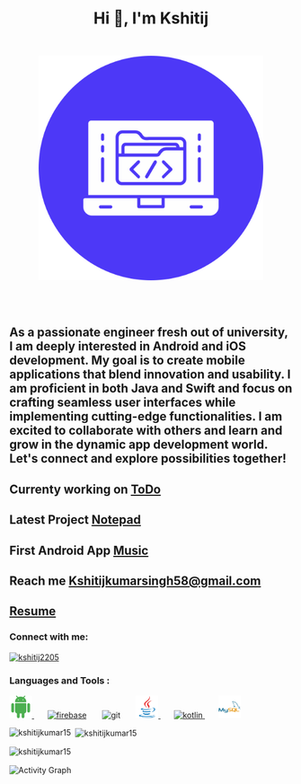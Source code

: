 <div align="center">
  <h1 align="center">Hi 👋, I'm Kshitij</h1><br>

<img src="https://github.com/Kshitijkumar15/kshitijkumar15/blob/Beginning/software-development.png" alt="kshitij2205" height="400" width="400" /></a>
</div>
<br>
<br>
<h2>As a passionate engineer fresh out of university, I am deeply interested in Android and iOS development. My goal is to create mobile applications that blend innovation and usability. I am proficient in both Java and Swift and focus on crafting seamless user interfaces while implementing cutting-edge functionalities. I am excited to collaborate with others and learn and grow in the dynamic app development world. Let's connect and explore possibilities together! </h2>

## Currenty working on [ToDo](https://github.com/Kshitijkumar15/iosToDo)

## Latest Project [Notepad](https://github.com/Kshitijkumar15/Notepad)

## First Android App [Music](https://github.com/Kshitijkumar15/Music)

## Reach me **Kshitijkumarsingh58@gmail.com**

## [Resume](https://drive.google.com/file/d/1kqIb3hJHQjpzSSOgyoPLDymoL8Umqh5S/view?usp=sharing) 

<h3 align="left">Connect with me:</h3>
<p align="left">
<a href="https://linkedin.com/in/kshitij2205" target="blank"><img align="center" src="https://raw.githubusercontent.com/rahuldkjain/github-profile-readme-generator/master/src/images/icons/Social/linked-in-alt.svg" alt="kshitij2205" height="30" width="40" /></a>
</p>

<h3 align="left">Languages and Tools :</h3>
<p align="left"> <a href="https://developer.android.com" target="_blank" rel="noreferrer"> <img src="https://github.com/Kshitijkumar15/kshitijkumar15/blob/Beginning/android.png" alt="android" width="40" height="40"/> </a> &nbsp &nbsp &nbsp <a href="https://firebase.google.com/" target="_blank" rel="noreferrer"> <img src="https://www.vectorlogo.zone/logos/firebase/firebase-icon.svg" alt="firebase" width="40" height="40"/></a> &nbsp &nbsp &nbsp <img src="https://www.vectorlogo.zone/logos/git-scm/git-scm-icon.svg" alt="git" width="40" height="40"/> </a> &nbsp &nbsp &nbsp <a href="https://www.java.com" target="_blank" rel="noreferrer"> <img src="https://raw.githubusercontent.com/devicons/devicon/master/icons/java/java-original.svg" alt="java" width="40" height="40"/> </a>&nbsp &nbsp &nbsp <a href="https://kotlinlang.org" target="_blank" rel="noreferrer"> <img src="https://www.vectorlogo.zone/logos/kotlinlang/kotlinlang-icon.svg" alt="kotlin" width="40" height="40"/> </a> &nbsp &nbsp &nbsp <a href="https://www.mysql.com/" target="_blank" rel="noreferrer"> <img src="https://raw.githubusercontent.com/devicons/devicon/master/icons/mysql/mysql-original-wordmark.svg" alt="mysql" width="40" height="40"/> </a> </p>

<p><img align="left" src="https://github-readme-stats.vercel.app/api/top-langs?username=kshitijkumar15&show_icons=true&locale=en&layout=compact&bg_color=000000&text_color=ffffff" alt="kshitijkumar15"/></p>

<p>&nbsp;&nbsp;<img align="center" src="https://github-readme-stats.vercel.app/api?username=kshitijkumar15&show_icons=true&locale=en&bg_color=000000&text_color=ffffff" alt="kshitijkumar15" /></p>

<p><img align="center" src="https://github-readme-streak-stats.herokuapp.com/?user=kshitijkumar15&layout=compact&border_radius=5&show_icons=true&theme=highcontrast&hide_border=false&bg_color=000000&text_color=FFFFFF" alt="kshitijkumar15" /></p>

<img align="center" src="https://github-readme-activity-graph.vercel.app/graph?username=kshitijkumar15&theme=react-dark&hide_border=false&bg_color=000000&line=fb8c00&color=758283&point=FFFFFF&area=true" alt="Activity Graph" />


